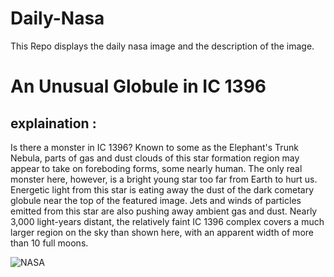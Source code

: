 # Daily-Nasa

This Repo displays the daily nasa image and the description of the image.

<!--NASA-->
# An Unusual Globule in IC 1396
## explaination :

Is there a monster in IC 1396?  Known to some as the Elephant's Trunk Nebula, parts of gas and dust clouds of this star formation region may appear to take on foreboding forms, some nearly human.  The only real monster here, however, is a bright young star too far from Earth to hurt us.  Energetic light from this star is eating away the dust of the dark cometary globule near the top of the featured image.  Jets and winds of particles emitted from this star are also pushing away ambient gas and dust.  Nearly 3,000 light-years distant, the relatively faint IC 1396 complex covers a much larger region on the sky than shown here, with an apparent width of more than 10 full moons.

![NASA](https://apod.nasa.gov/apod/image/2212/IC1396_Miller_960.jpg)
<!--/NASA-->